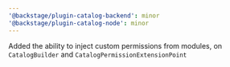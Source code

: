 ```yaml
---
'@backstage/plugin-catalog-backend': minor
'@backstage/plugin-catalog-node': minor
---
```


Added the ability to inject custom permissions from modules, on `CatalogBuilder` and `CatalogPermissionExtensionPoint`
